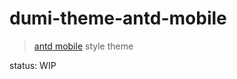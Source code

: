 # dumi-theme-antd-mobile

> [antd mobile](https://mobile.ant.design/index-cn) style theme

status: WIP
